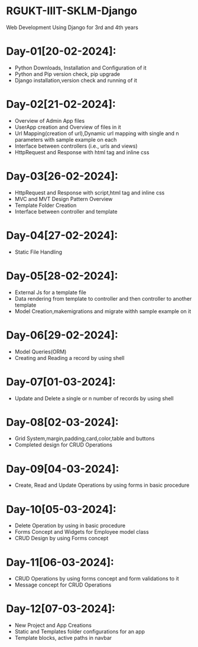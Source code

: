 # RGUKT-IIIT-SKLM-Django
Web Development Using Django for 3rd and 4th years

Day-01[20-02-2024]:
===================
  - Python Downloads, Installation and Configuration of it
  - Python and Pip version check, pip upgrade
  - Django installation,version check and running of it

Day-02[21-02-2024]:
===================
  - Overview of Admin App files
  - UserApp creation and Overview of files in it
  - Url Mapping(creation of url),Dynamic url mapping with single and n parameters with sample example on each
  - Interface between controllers (i.e., urls and views)
  - HttpRequest and Response with html tag and inline css

Day-03[26-02-2024]:
===================
  - HttpRequest and Response with script,html tag and inline css
  - MVC and MVT Design Pattern Overview
  - Template Folder Creation
  - Interface between controller and template

Day-04[27-02-2024]:
===================
  - Static File Handling

Day-05[28-02-2024]:
==================
  - External Js for a template file
  - Data rendering from template to controller and then controller to another template
  - Model Creation,makemigrations and migrate withh sample example on it

Day-06[29-02-2024]:
===================
  - Model Queries(ORM)
  - Creating and Reading a record by using shell

Day-07[01-03-2024]:
===================
  - Update and Delete a single or n number of records by using shell

Day-08[02-03-2024]:
===================
  - Grid System,margin,padding,card,color,table and buttons
  - Completed design for CRUD Operations

Day-09[04-03-2024]:
===================
  - Create, Read and Update Operations by using forms in basic procedure

Day-10[05-03-2024]:
===================
  - Delete Operation by using in basic procedure
  - Forms Concept and Widgets for Employee model class
  - CRUD Design by using Forms concept

Day-11[06-03-2024]:
===================
  - CRUD Operations by using forms concept and form validations to it
  - Message concept for CRUD Operations

Day-12[07-03-2024]:
===================
  - New Project and App Creations
  - Static and Templates folder configurations for an app
  - Template blocks, active paths in navbar
